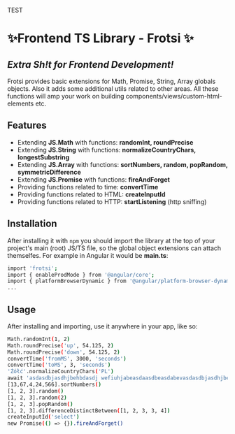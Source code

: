 TEST

# ✨Frontend TS Library - Frotsi ✨

## _Extra Sh!t for Frontend Development!_

Frotsi provides basic extensions for Math, Promise, String, Array globals objects. Also it adds some additional utils related to other areas. All these functions will amp your work on building components/views/custom-html-elements etc.

## Features

- Extending **JS.Math** with functions: **randomInt, roundPrecise**
- Extending **JS.String** with functions: **normalizeCountryChars, longestSubstring**
- Extending **JS.Array** with functions: **sortNumbers, random, popRandom, symmetricDifference**
- Extending **JS.Promise** with functions: **fireAndForget**
- Providing functions related to time: **convertTime**
- Providing functions related to HTML: **createInputId**
- Providing functions related to HTTP: **startListening** (http sniffing)

## Installation

After installing it with `npm` you should import the library at the top of your project's main (root) JS/TS file, so the global object extensions can attach themselfes.
For example in Angular it would be **main.ts**:

```sh
import 'frotsi';
import { enableProdMode } from '@angular/core';
import { platformBrowserDynamic } from '@angular/platform-browser-dynamic';
...
```

## Usage

After installing and importing, use it anywhere in your app, like so:

```sh
Math.randomInt(1, 2)
Math.roundPrecise('up', 54.125, 2)
Math.roundPrecise('down', 54.125, 2)
convertTime('fromMS', 3000, 'seconds')
convertTime('toMS', 3, 'seconds')
'Żółć'.normalizeCountryChars('PL')
await 'asdasdbjasdhjbehbdasdj wefiuhjabeasdaasdbeasdabevasdasdbjasdhjbehbdasdj wefiuhjabeasdaasdbeasdabev'.longestSubstring()
[13,67,4,24,566].sortNumbers()
[1, 2, 3].random()
[1, 2, 3].random(2)
[1, 2, 3].popRandom()
[1, 2, 3].differenceDistinctBetween([1, 2, 3, 3, 4])
createInputId('select')
new Promise(() => {}).fireAndForget()
```
